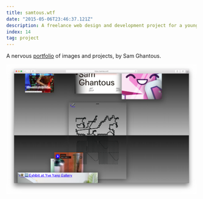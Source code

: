 ```yaml
---
title: samtous.wtf
date: "2015-05-06T23:46:37.121Z"
description: A freelance web design and development project for a young architect.
index: 14
tag: project
---
```



A nervous <a href="http://samtous.wtf/" target="_blank">portfolio</a> of images and projects, by Sam Ghantous.

![altcaption](mockup.png)
